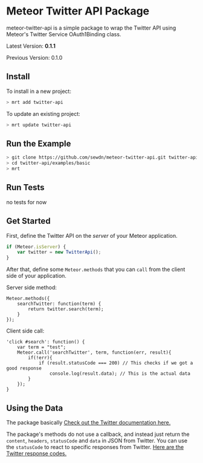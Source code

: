 Meteor Twitter API Package
==========================

meteor-twitter-api is a simple package to wrap the Twitter API using Meteor's Twitter Service OAuth1Binding class.

Latest Version: **0.1.1**

Previous Version: 0.1.0

## Install

To install in a new project:
```bash
> mrt add twitter-api
```

To update an existing project:
```bash
> mrt update twitter-api
```

## Run the Example
```bash
> git clone https://github.com/sewdn/meteor-twitter-api.git twitter-api
> cd twitter-api/examples/basic
> mrt
```

## Run Tests
no tests for now

## Get Started

First, define the Twitter API on the *server* of your Meteor application.
```javascript
if (Meteor.isServer) {
    var twitter = new TwitterApi();
}
```

After that, define some `Meteor.methods` that you can `call` from the client side of your application.

Server side method:
```
Meteor.methods({
    searchTwitter: function(term) {
        return twitter.search(term);
    }
});
```

Client side call:

```
'click #search': function() {
    var term = "test";
    Meteor.call('searchTwitter', term, function(err, result){
        if(!err){
            if (result.statusCode === 200) // This checks if we got a good response
                console.log(result.data); // This is the actual data
        }
    });
}
```

## Using the Data

The package basically [Check out the Twitter documentation here.](https://dev.twitter.com/docs/api/1.1)

The package's methods do not use a callback, and instead just return the `content`, `headers`, `statusCode` and `data` in JSON from Twitter. You can use the `statusCode` to react to specific responses from Twitter. [Here are the Twitter response codes.](https://dev.twitter.com/docs/error-codes-responses)
```